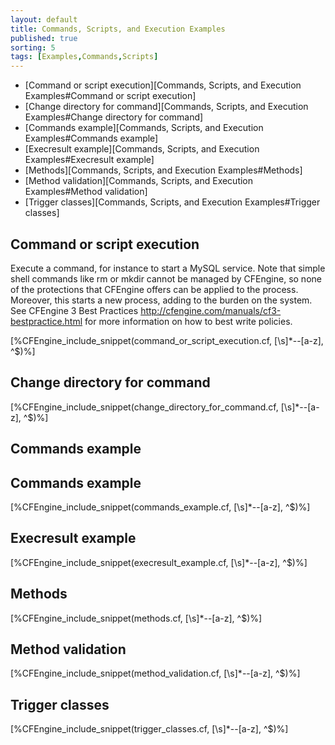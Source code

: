 ```yaml
---
layout: default
title: Commands, Scripts, and Execution Examples 
published: true
sorting: 5
tags: [Examples,Commands,Scripts]
---
```


* [Command or script execution][Commands, Scripts, and Execution Examples#Command or script execution]
* [Change directory for command][Commands, Scripts, and Execution Examples#Change directory for command]
* [Commands example][Commands, Scripts, and Execution Examples#Commands example]
* [Execresult example][Commands, Scripts, and Execution Examples#Execresult example]
* [Methods][Commands, Scripts, and Execution Examples#Methods]
* [Method validation][Commands, Scripts, and Execution Examples#Method validation]
* [Trigger classes][Commands, Scripts, and Execution Examples#Trigger classes]

## Command or script execution ##

Execute a command, for instance to start a MySQL service. Note that simple shell commands like rm or mkdir cannot be managed by CFEngine, so none of the protections that CFEngine offers can be applied to the process. Moreover, this starts a new process, adding to the burden on the system. See CFEngine 3 Best Practices http://cfengine.com/manuals/cf3-bestpractice.html for more information on how to best write policies.


[%CFEngine_include_snippet(command_or_script_execution.cf, [\s]*--[a-z], ^$)%]

## Change directory for command


[%CFEngine_include_snippet(change_directory_for_command.cf, [\s]*--[a-z], ^$)%]

## Commands example ##

## Commands example


[%CFEngine_include_snippet(commands_example.cf, [\s]*--[a-z], ^$)%]

## Execresult example


[%CFEngine_include_snippet(execresult_example.cf, [\s]*--[a-z], ^$)%]

## Methods


[%CFEngine_include_snippet(methods.cf, [\s]*--[a-z], ^$)%]

## Method validation


[%CFEngine_include_snippet(method_validation.cf, [\s]*--[a-z], ^$)%]

## Trigger classes

[%CFEngine_include_snippet(trigger_classes.cf, [\s]*--[a-z], ^$)%]

